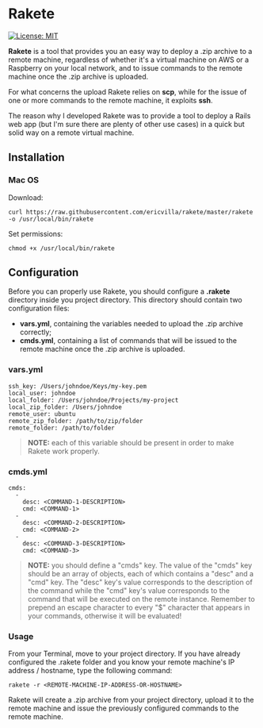 # Rakete
[![License: MIT](https://img.shields.io/badge/License-MIT-green.svg)](https://opensource.org/licenses/MIT)

**Rakete** is a tool that provides you an easy way to deploy a .zip archive to a remote machine, regardless of whether it's a virtual machine on AWS or a Raspberry on your local network, and to issue commands to the remote machine once the .zip archive is uploaded.

For what concerns the upload Rakete relies on **scp**, while for the issue of one or more commands to the remote machine, it exploits **ssh**.

The reason why I developed Rakete was to provide a tool to deploy a Rails web app (but I'm sure there are plenty of other use cases) in a quick but solid way on a remote virtual machine.

## Installation
### Mac OS
Download:
```
curl https://raw.githubusercontent.com/ericvilla/rakete/master/rakete -o /usr/local/bin/rakete
```
Set permissions:
```
chmod +x /usr/local/bin/rakete
```

## Configuration
Before you can properly use Rakete, you should configure a **.rakete** directory inside you project directory.
This directory should contain two configuration files:
- **vars.yml**, containing the variables needed to upload the .zip archive correctly;
- **cmds.yml**, containing a list of commands that will be issued to the remote machine once the .zip archive is uploaded.

### vars.yml
```
ssh_key: /Users/johndoe/Keys/my-key.pem
local_user: johndoe
local_folder: /Users/johndoe/Projects/my-project
local_zip_folder: /Users/johndoe
remote_user: ubuntu
remote_zip_folder: /path/to/zip/folder
remote_folder: /path/to/folder
```

> **NOTE:** each of this variable should be present in order to make Rakete work properly.

### cmds.yml

```
cmds:
  - 
    desc: <COMMAND-1-DESCRIPTION>
    cmd: <COMMAND-1>
  - 
    desc: <COMMAND-2-DESCRIPTION>
    cmd: <COMMAND-2>
  - 
    desc: <COMMAND-3-DESCRIPTION>
    cmd: <COMMAND-3>
```

 > **NOTE:** you should define a "cmds" key. The value of the "cmds" key should be an array of objects, 
 > each of which contains a "desc" and a "cmd" key. The "desc" key's value corresponds to the description
 > of the command while the "cmd" key's value corresponds to the command that will be executed on the
 > remote instance. Remember to prepend an escape character to every "$" character that appears in your
 > commands, otherwise it will be evaluated!

 ### Usage

 From your Terminal, move to your project directory. If you have already configured the .rakete folder and you know your remote machine's IP address / hostname, type the following command:

 
 ```
 rakete -r <REMOTE-MACHINE-IP-ADDRESS-OR-HOSTNAME>
 ```

Rakete will create a .zip archive from your project directory, upload it to the remote machine and issue the previously configured commands to the remote machine.
